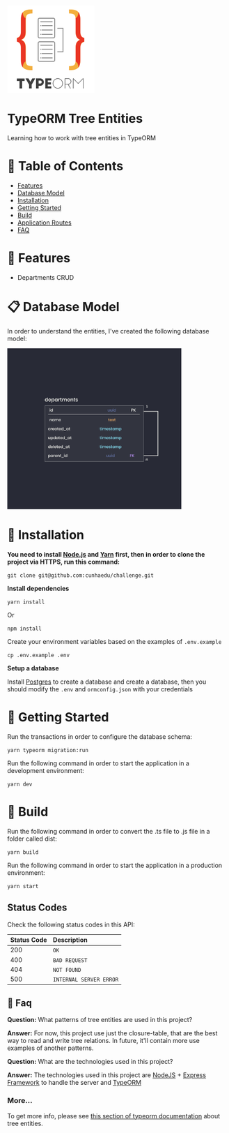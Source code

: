 <p align="left">
   <img src=".github/logo.png"/>
</p>

# TypeORM Tree Entities

Learning how to work with tree entities in TypeORM

# :pushpin: Table of Contents

* [Features](#rocket-features)
* [Database Model](#clipboard-database-model)
* [Installation](#construction_worker-installation)
* [Getting Started](#runner-getting-started)
* [Build](#runner-build)
* [Application Routes](#rocket-application-routes)
* [FAQ](#postbox-faq)

# :rocket: Features

* Departments CRUD

# :clipboard: Database Model

In order to understand the entities, I've created the following database model:

<p align="left">
   <img src=".github/db_model.png" width="400"/>
</p>

# :construction_worker: Installation

**You need to install [Node.js](https://nodejs.org/en/download/) and [Yarn](https://yarnpkg.com/) first, then in order to clone the project via HTTPS, run this command:**


```
git clone git@github.com:cunhaedu/challenge.git
```

**Install dependencies**

```
yarn install
```
Or

```
npm install
```

Create your environment variables based on the examples of ```.env.example```

```
cp .env.example .env
```

**Setup a database**

Install [Postgres](https://www.postgresql.org/) to create a database and create a database, then you should modify the ```.env``` and ```ormconfig.json``` with your credentials

# :runner: Getting Started

Run the transactions in order to configure the database schema:
```
yarn typeorm migration:run
```

Run the following command in order to start the application in a development environment:
```
yarn dev
```

# :runner: Build
Run the following command in order to convert the .ts file to .js file in a folder called dist:
```
yarn build
```

Run the following command in order to start the application in a production environment:
```
yarn start
```

## Status Codes

Check the following status codes in this API:

| Status Code | Description |
| :--- | :--- |
| 200 | `OK` |
| 400 | `BAD REQUEST` |
| 404 | `NOT FOUND` |
| 500 | `INTERNAL SERVER ERROR` |

## :postbox: Faq

**Question:** What patterns of tree entities are used in this project?

**Answer:** For now, this project use just the closure-table, that are the best way to read and write tree relations. In future, it'll contain more use examples of another patterns.

**Question:** What are the technologies used in this project?

**Answer:** The technologies used in this project are [NodeJS](https://nodejs.org/en/) + [Express Framework](http://expressjs.com/en/) to handle the server and [TypeORM](https://typeorm.io/#/)

### More...

To get more info, please see [this section of typeorm documentation](https://typeorm.io/#/tree-entities) about tree entities.
